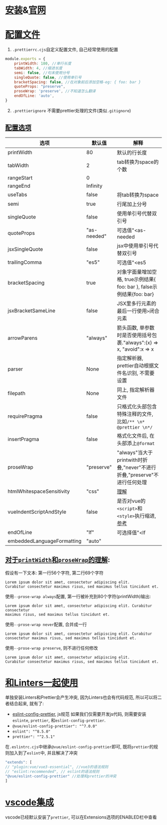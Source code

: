 # [安装](https://prettier.io/docs/en/install.html)&[官网](https://prettier.io/docs/en/index.html)

# [配置文件](https://prettier.io/docs/en/configuration.html)
1. `.prettierrc.cjs`自定义配置文件, 自己经常使用的配置
```js
module.exports = {
    printWidth: 180, //单行长度
    tabWidth: 4, //缩进长度
    semi: false, //句末使用分号
    singleQuote: false, //使用单引号
    bracketSpacing: false, //在对象前后添加空格-eg: { foo: bar }
    quoteProps: "preserve",
    proseWrap: 'preserve', //不知道怎么翻译
    endOfLine: 'auto',
}
```
2. `.prettierignore` 不需要prettier处理的文件(类似`.gitignore`)

## [配置选项](https://prettier.io/docs/en/options.html)
选项|默认值|解释
--|--|--
printWidth|80|默认的行长度
tabWidth|2|tab转换为space的个数
rangeStart|0|
rangeEnd|Infinity|
useTabs|false|将tab转换为space
semi|true|行尾加上分号
singleQuote|false|使用单引号代替双引号
quoteProps|"as-needed"|可选值"<as-needed|consistent|preserve>"
jsxSingleQuote|false|jsx中使用单引号代替双引号
trailingComma|"es5"|可选值"<es5|none|all>", 多行情况下，在末尾增加逗号
bracketSpacing|true|对象字面量增加空格, true示例结果{ foo: bar }, false示例结果{foo: bar}
jsxBracketSameLine|false|JSX里多行元素的最后一行使用`>`闭合元素
arrowParens|"always"|箭头函数, 单参数时是否使用括号包裹."always":(x) => x, "avoid":x => x
parser|None|指定解析器, prettier自动根据文件名识别, 不需要设置
filepath|None|同上, 指定解析器文件
requirePragma|false|只格式化头部包含特殊注释的文件, 比如`/** \n* @prettier \n*/`
insertPragma|false|格式化文件后, 在头部添上`@format`
proseWrap|"preserve"|"always"当大于printwith时折叠,"never"不进行折叠,"preserve"不进行任何处理
htmlWhitespaceSensitivity|"css"|[理解](https://prettier.io/blog/2018/11/07/1.15.0.html#whitespace-sensitive-formatting)
vueIndentScriptAndStyle|false|是否对vue的`<script>`和`<style>`执行缩进,[参考](https://github.com/prettier/prettier/issues/3888#issuecomment-459521863)
endOfLine|"lf"|可选择值"<lf|crlf|cr|auto>", 行结尾是`\n`(默认),还是`\r\n`
embeddedLanguageFormatting|"auto"|


## [对于`printWidth`和`proseWrap`的理解](https://github.com/prettier/prettier/issues/6488):
假设有一下文本:
第一行56个字符, 第二行69个字符
```
Lorem ipsum dolor sit amet, consectetur adipiscing elit.
Curabitur consectetur maximus risus, sed maximus tellus tincidunt et.
```
使用`--prose-wrap always`配置, 第一行被补充到80个字符(printWidth)输出:
```
Lorem ipsum dolor sit amet, consectetur adipiscing elit. Curabitur consectetur
maximus risus, sed maximus tellus tincidunt et.
```
使用`--prose-wrap never`配置, 合并成一行
```
Lorem ipsum dolor sit amet, consectetur adipiscing elit. Curabitur consectetur maximus risus, sed maximus tellus tincidunt et.
```
使用`--prose-wrap preserve`, 则不进行任何修改
```
Lorem ipsum dolor sit amet, consectetur adipiscing elit.
Curabitur consectetur maximus risus, sed maximus tellus tincidunt et.
```


# [和Linters一起使用](https://prettier.io/docs/en/integrating-with-linters.html)
单独安装Linters和Prettier会产生冲突, 因为Linters也会有代码规范, 所以可以将二者结合起来, 就有了:
- [eslint-config-prettier](https://github.com/prettier/eslint-config-prettier), js规范
如果我们仅需要开发js代码, 则需要安装`eslinte`, `prettier`, 和`eslint-config-prettier`.
- `@vue/eslint-config-prettier": "^7.0.0"`
- `eslint": "^8.5.0"`
- `prettier": "^2.5.1"`

在`.eslintrc.cjs`中继承`@vue/eslint-config-prettier`即可, 既将`prettier`的规则加入到了`eslint`中, 并且解决了冲突
```js
"extends": [
// "plugin:vue/vue3-essential", //vue3的语法规则
// "eslint:recommended", // eslint的语法规则
"@vue/eslint-config-prettier" //处理和prettier的冲突
]
```

# [vscode集成](https://github.com/prettier/prettier-vscode)
vscode已经默认安装了`prettier`, 可以在Extensions选项的ENABLED栏中查看





